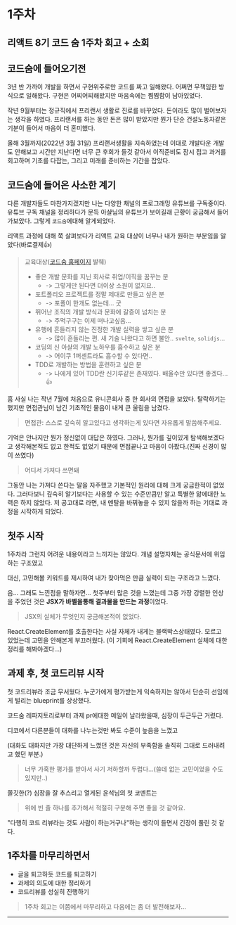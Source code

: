 # 1주차

## 리액트 8기 코드 숨 1주차 회고 + 소회

## 코드숨에 들어오기전

3년 반 가까이 개발을 하면서 구현위주로만 코드를 짜고 일해왔다.
어쩌면 무책임한 방식으로 일해왔다.
구현은 어찌어찌해왔지만 마음속에는 찜찜함이 남아있었다.

작년 9월부터는 정규직에서 프리랜서 생활로 진로를 바꾸었다.
돈이라도 많이 벌어보자는 생각을 하였다.
프리랜서를 하는 동안 돈은 많이 받았지만 뭔가 단순 건설노동자같은 기분이 들어서 마음이 더 혼미했다.

올해 3월까지(2022년 3월 31일) 프리랜서생활을 지속하였는데 이대로 개발다운 개발도 안해보고 시간만 지난다면
너무 큰 후회가 들것 같아서 이직준비도 잠시 접고 과거를 회고하며 기초를 다잡는, 그리고 미래를 준비하는 기간을 잡았다.

## 코드숨에 들어온 사소한 계기

다른 개발자들도 마찬가지겠지만 나는 다양한 채널의 프로그래밍 유튜브를 구독중이다.
유튜브 구독 채널을 정리하다가 문득 아샬님의 유튜브가 보이길래 근황이 궁금해서 들어가보았다.
그렇게 `코드숨`에대해 알게되었다.

리액트 과정에 대해 쭉 살펴보다가 리액트 교육 대상이 너무나 내가 원하는 부분임을 알았다(바로결제👍)

  > 교육대상([코드숨 홈페이지](https://www.codesoom.com/courses/react) 발췌)
  >
  > - 좋은 개발 문화를 지닌 회사로 취업/이직을 꿈꾸는 분
  >   - -> 그렇게만 된다면 더이상 소원이 없지요..
  > - 포트폴리오 프로젝트를 정말 제대로 만들고 싶은 분
  >   - -> 포폴이 한개도 없는데... 굿
  > - 뛰어난 조직의 개발 방식과 문화에 갈증이 넘치는 분
  >   - -> 주먹구구는 이제 떠나고싶음...
  > - 유행에 흔들리지 않는 진정한 개발 실력을 쌓고 싶은 분
  >   - -> 많이 흔들리는 편. 새 기술 나왔다고 하면 불안.. `svelte`, `solidjs`...
  > - 코딩의 신 아샬의 개발 노하우를 흡수하고 싶은 분
  >   - -> 어이쿠 1퍼센트라도 흡수할 수 있다면..
  > - TDD로 개발하는 방법을 훈련하고 싶은 분
  >   - -> 나에게 있어 TDD란 신기루같은 존재였다. 배울수만 있다면 좋겠다...👍

흠 사실 나는 작년 7월에 처음으로 유니콘회사 중 한 회사의 면접을 보았다. 탈락하기는 했지만 면접관님이 남긴 기초적인 물음이 내게 큰 울림을 남겼다.
> 면접관: 스스로 깊숙히 알고있다고 생각하는게 있다면 자유롭게 말씀해주세요.

기억은 안나지만 뭔가 정신없이 대답은 하였다.
그러나,
뭔가를 깊이있게 탐색해보겠다고 생각해본적도 없고 한적도 없었기 때문에 면접끝나고 마음이 아팠다.(진짜 신경이 많이 쓰였다)

> 어디서 가져다 쓰면돼

그동안 나는 가져다 쓴다는 말을 자주했고 기본적인 원리에 대해 크게 궁금한적이 없었다.
그러다보니 깊숙히 알기보다는 사용할 수 있는 수준만큼만 알고 특별한 앎에대한 노력은 하지 않았다.
저 공고대로 라면, 내 멘탈을 바꿔놓을 수 있지 않을까 하는 기대로 과정을 시작하게 되었다.

## 첫주 시작

1주차라 그런지 어려운 내용이라고 느끼지는 않았다. 개념 설명자체는 공식문서에 위임하는 구조였고

대신, 고민해볼 키워드를 제시하여 내가 찾아먹은 만큼 실력이 되는 구조라고 느꼈다.

음... 그래도 느낀점을 말하자면... 첫주부터 많은 것을 느꼈는데 그중 가장 강렬한 인상을 주었던 것은 **JSX가 바벨을통해 결과물을 만드는 과정**이었다.

> JSX의 실체가 무엇인지 궁금해본적이 없었다.

React.CreateElement를 호출한다는 사실 자체가 내게는 블랙박스상태였다. 모르고 있었는데 고민을 안해본게 부끄러웠다.
(이 기회에 React.CreateElement 실체에 대한 정리를 해봐야겠다...)

## 과제 후, 첫 코드리뷰 시작

첫 코드리뷰라 조금 무서웠다. 누군가에게 평가받는게 익숙하지는 않아서 단순히 선임에게 털리는 blueprint를 상상했다.

코드숨 레파지토리로부터 과제 pr에대한 메일이 날라왔을때, 심장이 두근두근 거렸다.

디코에서 다른분들이 대화를 나누는것만 봐도 수준이 높음을 느꼈고

(대화도 대화지만 가장 대단하게 느꼈던 것은 자신의 부족함을 솔직히 그대로 드러내려고 했던 부분.)

> 너무 가혹한 평가를 받아서 사기 저하할까 두렵다...(쓸데 없는 고민이었을 수도 있지만..)

쫄깃한(?) 심장을 잘 추스리고 열게된 윤석님의 첫 코멘트는

> 위에 빈 줄 하나를 추가해서 적절히 구분해 주면 좋을 것 같아요.

"다행히 코드 리뷰라는 것도 사람이 하는거구나"하는 생각이 들면서 긴장이 풀린 것 같다.

## 1주차를 마무리하면서

- 글을 퇴고하듯 코드를 퇴고하기
- 과제의 의도에 대한 정리하기
- 코드리뷰를 성실히 진행하기

> 1주차 회고는 이쯤에서 마무리하고 다음에는 좀 더 발전해보자...

---
